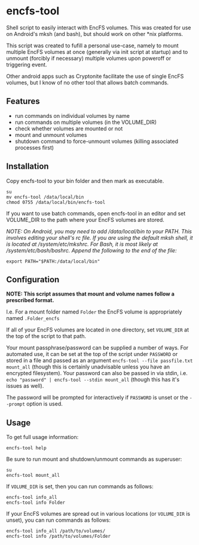 # encfs-tool

Shell script to easily interact with EncFS volumes. This was created for use on Android's mksh (and bash), but should work on other *nix platforms.

This script was created to fufill a personal use-case, namely to mount multiple EncFS volumes at once (generally via init script at startup) and to unmount (forcibly if necessary) multiple volumes upon poweroff or triggering event.

Other android apps such as Cryptonite facilitate the use of single EncFS volumes, but I know of no other tool that allows batch commands.


Features
--------

* run commands on individual volumes by name
* run commands on multiple volumes (in the VOLUME_DIR)
* check whether volumes are mounted or not
* mount and unmount volumes
* shutdown command to force-unmount volumes (killing associated processes first)

Installation
-----

Copy encfs-tool to your bin folder and then mark as executable.

```
su
mv encfs-tool /data/local/bin
chmod 0755 /data/local/bin/encfs-tool
```

If you want to use batch commands, open encfs-tool in an editor and set VOLUME_DIR to the path where your EncFS volumes are stored.

*NOTE: On Android, you may need to add /data/local/bin to your PATH. This involves editing your shell's rc file. If you are using the default mksh shell, it is located at /system/etc/mkshrc. For Bash, it is most likely at /system/etc/bash/bashrc. Append the following to the end of the file:*

```export PATH="$PATH:/data/local/bin"```


Configuration
-----

**NOTE: This script assumes that mount and volume names follow a prescribed format.**

I.e. For a mount folder named `Folder` the EncFS volume is appropriately named `.Folder_encfs`

If all of your EncFS volumes are located in one directory, set `VOLUME_DIR` at the top of the script to that path.

Your mount passphrase/password can be supplied a number of ways. For automated use, it can be set at the top of the script under `PASSWORD` or stored in a file and passed as an argument `encfs-tool --file passfile.txt mount_all` (though this is certainly unadvisable unless you have an encrypted filesystem). Your password can also be passed in via stdin, i.e. `echo "password" | encfs-tool --stdin mount_all` (though this has it's issues as well).

The password will be prompted for interactively if `PASSWORD` is unset or the `--prompt` option is used.


Usage
-----

To get full usage information:

```encfs-tool help```

Be sure to run mount and shutdown/unmount commands as superuser:

```
su
encfs-tool mount_all
```

If ```VOLUME_DIR``` is set, then you can run commands as follows:

```
encfs-tool info_all
encfs-tool info Folder
```

If your EncFS volumes are spread out in various locations (or ```VOLUME_DIR``` is unset), you can run commands as follows:

```
encfs-tool info_all /path/to/volumes/
encfs-tool info /path/to/volumes/Folder
```
